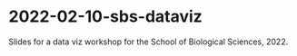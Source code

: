 
# 2022-02-10-sbs-dataviz

<!-- badges: start -->
<!-- badges: end -->

Slides for a data viz workshop for the School of Biological Sciences,
2022.
